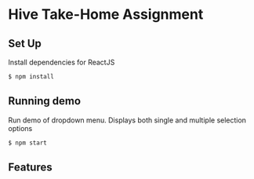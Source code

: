 # Hive Take-Home Assignment

## Set Up

Install dependencies for ReactJS
```bash
$ npm install
```

## Running demo

Run demo of dropdown menu. Displays both single and multiple selection options
```bash
$ npm start
```

## Features

